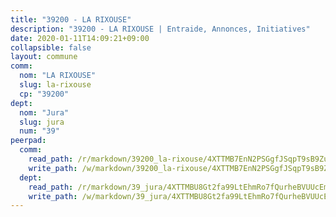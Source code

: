 ```yaml
---
title: "39200 - LA RIXOUSE"
description: "39200 - LA RIXOUSE | Entraide, Annonces, Initiatives"
date: 2020-01-11T14:09:21+09:00
collapsible: false
layout: commune
comm:
  nom: "LA RIXOUSE"
  slug: la-rixouse
  cp: "39200"
dept:
  nom: "Jura"
  slug: jura
  num: "39"
peerpad:
  comm:
    read_path: /r/markdown/39200_la-rixouse/4XTTMB7EnN2PSGgfJSqpT9sB9Zunwhh9ytXm7mVvLKHdq4AAn
    write_path: /w/markdown/39200_la-rixouse/4XTTMB7EnN2PSGgfJSqpT9sB9Zunwhh9ytXm7mVvLKHdq4AAn-K3TgV3Nx9JYAjV2cFcJBXH52nW9qDsBCs4AWSJFVWduejxf3UPvGRquVfZPst6dtdjqn2xqoeXzWHtd2K6onD86roa69hHhKoF7Dn6GyZv5hfGgYVzHEZEaXxBv5pZTXQJWr6RFp
  dept:
    read_path: /r/markdown/39_jura/4XTTMBU8Gt2fa99LtEhmRo7fQurheBVUUcEmcUcrj82YN8mg7
    write_path: /w/markdown/39_jura/4XTTMBU8Gt2fa99LtEhmRo7fQurheBVUUcEmcUcrj82YN8mg7-K3TgTcNZmu4vnNMaCfgcL8UVTLrMMzc995tkrcbQnJrz2QJUTFFzY77q7ECMK21XeFnonjpMWqFzgVngXjdq8HzYe3HRbuYXbvX8ofWBv48UvWuvbrbp8aQGQQcfezWASxj7orH1
---
```


